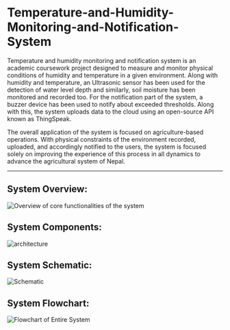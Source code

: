 # Temperature-and-Humidity-Monitoring-and-Notification-System
Temperature and humidity monitoring and notification system is an academic coursework project designed to measure and monitor physical conditions of humidity and temperature in a given environment. Along with humidity and temperature, an Ultrasonic sensor has been used for the detection of water level depth and similarly, soil
moisture has been monitored and recorded too. For the notification part of the system, a buzzer device has been used to notify about exceeded thresholds. Along with this, the system uploads data to the cloud using an open-source API known as ThingSpeak. 

The overall application of the system is focused on agriculture-based operations.
With physical constraints of the environment recorded, uploaded, and accordingly notified to the users, the system is focused solely on improving the experience of this
process in all dynamics to advance the agricultural system of Nepal.
***
## System Overview:
![Overview of core functionalities of the system](https://github.com/dklkushal07/Temperature-and-Humidity-Monitoring-and-Notification-System/assets/68638711/51bb8a3c-8c7d-4f20-a0cc-3df284e9c722)
## System Components:
![architecture](https://github.com/dklkushal07/Temperature-and-Humidity-Monitoring-and-Notification-System/assets/68638711/aa0a32ff-4813-4db6-adc8-0e6058026252)
## System Schematic:
![Schematic](https://github.com/dklkushal07/Temperature-and-Humidity-Monitoring-and-Notification-System/assets/68638711/5c151a37-1723-4342-8236-55a1608b8960)
## System Flowchart:
![Flowchart of Entire System](https://github.com/dklkushal07/Temperature-and-Humidity-Monitoring-and-Notification-System/assets/68638711/1f0ba685-8954-460c-b7fd-3229c747c108)
